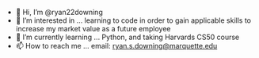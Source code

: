 - 👋 Hi, I’m @ryan22downing
- 👀 I’m interested in ... learning to code in order to gain applicable skills to increase my market value as a future employee 
- 🌱 I’m currently learning ... Python, and taking Harvards CS50 course
- 📫 How to reach me ... email: ryan.s.downing@marquette.edu

<!---
ryan22downing/ryan22downing is a ✨ special ✨ repository because its `README.md` (this file) appears on your GitHub profile.
You can click the Preview link to take a look at your changes.
--->
